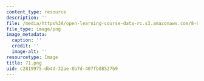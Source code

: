 ```yaml
---
content_type: resource
description: ''
file: /media/https%3A/open-learning-course-data-rc.s3.amazonaws.com/8-03sc-physics-iii-vibrations-and-waves-fall-2016/c2819975db4d32ae8b7d407fb08527b9_71.png
file_type: image/png
image_metadata:
  caption: ''
  credit: ''
  image-alt: ''
resourcetype: Image
title: 71.png
uid: c2819975-db4d-32ae-8b7d-407fb08527b9
---
```

